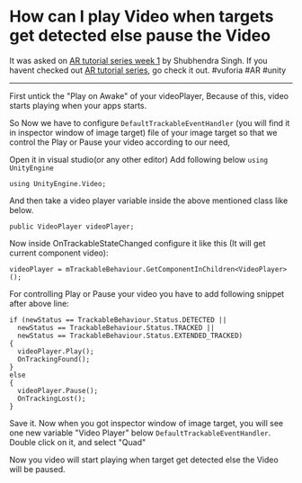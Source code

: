 
# How can I play Video when targets get detected else pause the Video

It was asked on [AR tutorial series week 1](https://careerhigh.in/blog/20/) by Shubhendra Singh. If you havent checked out [AR tutorial series](https://careerhigh.in/blog/18/), go check it out.
#vuforia #AR #unity
<hr>
First untick the "Play on Awake" of your videoPlayer, Because of this, video starts playing when your apps starts.

So Now we have to configure 
`DefaultTrackableEventHandler` 
(you will find it in inspector window of image target) file of your image target so that we control the Play or Pause your video according to our need,

Open it in visual studio(or any other editor)
Add following below `using UnityEngine`
```
using UnityEngine.Video;
```
And then take a video player variable inside the above mentioned class like below.
```
public VideoPlayer videoPlayer;
```
Now inside OnTrackableStateChanged configure it like this (It will get current component video):
```
videoPlayer = mTrackableBehaviour.GetComponentInChildren<VideoPlayer>();
```
For controlling Play or Pause your video you  have to add following snippet after above line:
```
if (newStatus == TrackableBehaviour.Status.DETECTED ||
  newStatus == TrackableBehaviour.Status.TRACKED ||
  newStatus == TrackableBehaviour.Status.EXTENDED_TRACKED)
{
  videoPlayer.Play();
  OnTrackingFound();
}
else
{
  videoPlayer.Pause();
  OnTrackingLost();
} 
```
Save it.
Now when you got inspector window of image target, you will see one new variable "Video Player" below `DefaultTrackableEventHandler`. Double click on it, and select "Quad"

Now you video will start playing when target get detected else the Video will be paused.
